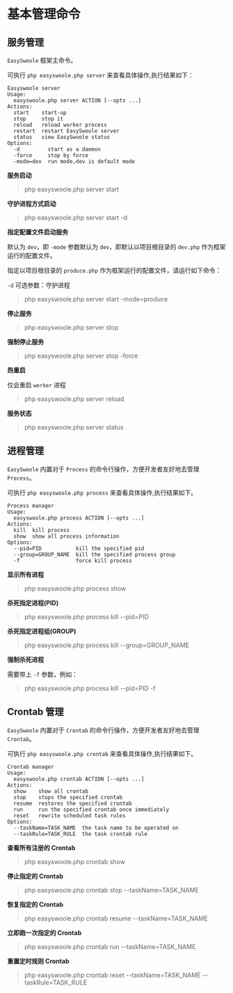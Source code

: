# 基本管理命令


## 服务管理

`EasySwoole` 框架主命令。

可执行 `php easyswoole.php server` 来查看具体操作,执行结果如下：
```shell
Easyswoole server
Usage:
  easyswoole.php server ACTION [--opts ...]
Actions:
  start    start-up
  stop     stop it
  reload   reload worker process
  restart  restart EasySwoole server
  status   view EasySwoole status
Options:
  -d         start as a daemon
  -force     stop by force
  -mode=dev  run mode,dev is default mode

```

**服务启动**

> php easyswoole.php server start

**守护进程方式启动**

> php easyswoole.php server start -d

**指定配置文件启动服务**

默认为 `dev`，即 `-mode` 参数默认为 `dev`，即默认以项目根目录的 `dev.php` 作为框架运行的配置文件。

指定以项目根目录的 `produce.php` 作为框架运行的配置文件，请运行如下命令：

`-d` 可选参数：守护进程

> php easyswoole.php server start -mode=produce

**停止服务**

> php easyswoole.php server stop

**强制停止服务**

> php easyswoole.php server stop -force

**热重启**

仅会重启 `worker` 进程

> php easyswoole.php server reload

**服务状态**

> php easyswoole.php server status

## 进程管理

`EasySwoole` 内置对于 `Process` 的命令行操作，方便开发者友好地去管理 `Process`。

可执行 `php easyswoole.php process` 来查看具体操作,执行结果如下。
```shell
Process manager
Usage:
  easyswoole.php process ACTION [--opts ...]
Actions:
  kill  kill process
  show  show all process information
Options:
  --pid=PID           kill the specified pid
  --group=GROUP_NAME  kill the specified process group
  -f                  force kill process
```

**显示所有进程**

> php easyswoole.php process show


**杀死指定进程(PID)**

> php easyswoole.php process kill --pid=PID

**杀死指定进程组(GROUP)**

> php easyswoole.php process kill --group=GROUP_NAME

**强制杀死进程**

需要带上 `-f` 参数，例如：

> php easyswoole.php process kill --pid=PID -f


## Crontab 管理

`EasySwoole` 内置对于 `Crontab` 的命令行操作，方便开发者友好地去管理 `Crontab`。

可执行 `php easyswoole.php crontab` 来查看具体操作,执行结果如下。
```shell
Crontab manager
Usage:
  easyswoole.php crontab ACTION [--opts ...]
Actions:
  show    show all crontab
  stop    stops the specified crontab
  resume  restores the specified crontab
  run     run the specified crontab once immediately
  reset   rewrite scheduled task rules
Options:
  --taskName=TASK_NAME  the task name to be operated on
  --taskRule=TASK_RULE  the task crontab rule

```

**查看所有注册的 Crontab**

> php easyswoole.php crontab show

**停止指定的 Crontab**

> php easyswoole.php crontab stop --taskName=TASK_NAME

**恢复指定的 Crontab**

> php easyswoole.php crontab resume --taskName=TASK_NAME

**立即跑一次指定的 Crontab**

> php easyswoole.php crontab run --taskName=TASK_NAME


**重置定时规则 Crontab**

> php easyswoole.php crontab reset --taskName=TASK_NAME --taskRule=TASK_RULE

